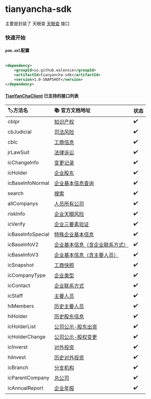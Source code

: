 tianyancha-sdk
======

主要是封装了 天眼查 [天眼查](http://open.tianyancha.com/) 接口

### 快速开始

#### `pom.xml`配置

```xml

<dependency>
    <groupId>io.github.ealenxie</groupId>
    <artifactId>tianyancha-sdk</artifactId>
    <version>1.0-SNAPSHOT</version>
</dependency>
```

#### [TianYanChaClient](https://github.com/EalenXie/sdk-all/blob/main/tianyancha-sdk/src/main/java/io/github/ealenxie/tianyancha/TianYanChaClient.java) 已支持的接口列表

| 🏷️方法名            | 📚 官方文档地址                                              | 状态  |
|:------------------|:-------------------------------------------------------|:----|
| cbIpr             | [知识产权](http://open.tianyancha.com/open/1139)           | ✔️  |
| cbJudicial        | [司法风险](http://open.tianyancha.com/open/1002)           | ✔️  |
| cbIc              | [工商信息](http://open.tianyancha.com/open/1001)           | ✔️  |
| jrLawSuit         | [法律诉讼](http://open.tianyancha.com/open/842)            | ✔️  |
| icChangeInfo      | [变更记录](http://open.tianyancha.com/open/822)            | ✔️  |
| icHolder          | [企业股东](http://open.tianyancha.com/open/821)            | ✔️  |
| icBaseInfoNormal  | [企业基本信息查询](http://open.tianyancha.com/open/1116)       | ✔️  |
| search            | [搜索](http://open.tianyancha.com/open/816)              | ✔️  |
| allCompanys       | [人员所有公司](http://open.tianyancha.com/open/450)          | ✔️  |
| riskInfo          | [企业天眼风险](http://open.tianyancha.com/open/425)          | ✔️  |
| icVerify          | [企业三要素验证](http://open.tianyancha.com/open/1074)        | ✔️  |
| icBaseInfoSpecial | [特殊企业基本信息](http://open.tianyancha.com/open/1117)       | ✔️  |
| icBaseInfoV2      | [企业基本信息（含企业联系方式）](http://open.tianyancha.com/open/818) | ✔️  |
| icBaseInfoV3      | [企业基本信息（含主要人员）](http://open.tianyancha.com/open/819)   | ✔️  |
| icSnapshot        | [工商快照](http://open.tianyancha.com/open/1045)           | ✔️  |
| icCompanyType     | [企业类型](http://open.tianyancha.com/open/1047)           | ✔️  |
| icContact         | [企业联系方式](http://open.tianyancha.com/open/1046)         | ✔️  |
| icStaff           | [主要人员](http://open.tianyancha.com/open/820)            | ✔️  |
| hiMembers         | [历史主要人员](http://open.tianyancha.com/open/1050)         | ✔️  |
| hiHolder          | [历史股东信息](http://open.tianyancha.com/open/877)          | ✔️  |
| icHolderList      | [公司公示-股东出资](http://open.tianyancha.com/open/997)       | ✔️  |
| icHolderChange    | [公司公示-股权变更](http://open.tianyancha.com/open/998)       | ✔️  |
| icInverst         | [对外投资](http://open.tianyancha.com/open/823)            | ✔️  |
| hiInvest          | [历史对外投资](http://open.tianyancha.com/open/876)          | ✔️  |
| icBranch          | [分支机构](http://open.tianyancha.com/open/824)            | ✔️  |
| icParentCompany   | [总公司](http://open.tianyancha.com/open/963)             | ✔️  |
| icAnnualReport    | [企业年报](http://open.tianyancha.com/open/825)            | ✔️  |






